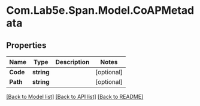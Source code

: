 # Com.Lab5e.Span.Model.CoAPMetadata

## Properties

Name | Type | Description | Notes
------------ | ------------- | ------------- | -------------
**Code** | **string** |  | [optional] 
**Path** | **string** |  | [optional] 

[[Back to Model list]](../README.md#documentation-for-models) [[Back to API list]](../README.md#documentation-for-api-endpoints) [[Back to README]](../README.md)

